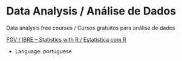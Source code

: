 # Data Analysis / Análise de Dados
Data analysis free courses / Cursos gratuitos para análise de dados

[FGV / IBRE – Statistics with R / Estatística com R](https://www.youtube.com/watch?v=8HQHf5XCS7g&list=PLuQWWXrHQLiejECp_ldRPEjuVnJrG7fVS&index=1)
* Language: portuguese
